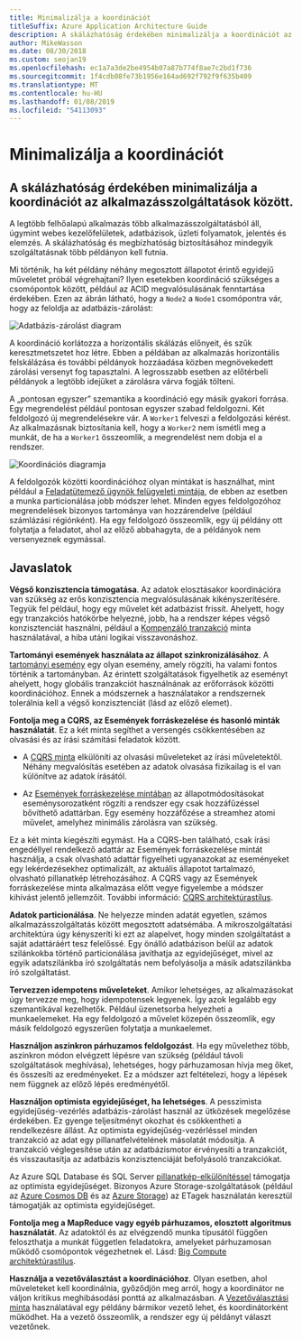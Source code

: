```yaml
---
title: Minimalizálja a koordinációt
titleSuffix: Azure Application Architecture Guide
description: A skálázhatóság érdekében minimalizálja a koordinációt az alkalmazásszolgáltatások között.
author: MikeWasson
ms.date: 08/30/2018
ms.custom: seojan19
ms.openlocfilehash: ec1a7a3de2be4954b07a87b774f8ae7c2bd1f736
ms.sourcegitcommit: 1f4cdb08fe73b1956e164ad692f792f9f635b409
ms.translationtype: MT
ms.contentlocale: hu-HU
ms.lasthandoff: 01/08/2019
ms.locfileid: "54113093"
---
```

# <a name="minimize-coordination"></a>Minimalizálja a koordinációt

## <a name="minimize-coordination-between-application-services-to-achieve-scalability"></a>A skálázhatóság érdekében minimalizálja a koordinációt az alkalmazásszolgáltatások között.

A legtöbb felhőalapú alkalmazás több alkalmazásszolgáltatásból áll, úgymint webes kezelőfelületek, adatbázisok, üzleti folyamatok, jelentés és elemzés. A skálázhatóság és megbízhatóság biztosításához mindegyik szolgáltatásnak több példányon kell futnia.

Mi történik, ha két példány néhány megosztott állapotot érintő egyidejű műveletet próbál végrehajtani? Ilyen esetekben koordináció szükséges a csomópontok között, például az ACID megvalósulásának fenntartása érdekében. Ezen az ábrán látható, hogy a `Node2` a `Node1` csomópontra vár, hogy az feloldja az adatbázis-zárolást:

![Adatbázis-zárolást diagram](./images/database-lock.svg)

A koordináció korlátozza a horizontális skálázás előnyeit, és szűk keresztmetszetet hoz létre. Ebben a példában az alkalmazás horizontális felskálázása és további példányok hozzáadása közben megnövekedett zárolási versenyt fog tapasztalni. A legrosszabb esetben az előtérbeli példányok a legtöbb idejüket a zárolásra várva fogják tölteni.

A „pontosan egyszer” szemantika a koordináció egy másik gyakori forrása. Egy megrendelést például pontosan egyszer szabad feldolgozni. Két feldolgozó új megrendelésekre vár. A `Worker1` felveszi a feldolgozási kérést. Az alkalmazásnak biztosítania kell, hogy a `Worker2` nem ismétli meg a munkát, de ha a `Worker1` összeomlik, a megrendelést nem dobja el a rendszer.

![Koordinációs diagramja](./images/coordination.svg)

A feldolgozók közötti koordinációhoz olyan mintákat is használhat, mint például a [Feladatütemező ügynök felügyeleti mintája][sas-pattern], de ebben az esetben a munka particionálása jobb módszer lehet. Minden egyes feldolgozóhoz megrendelések bizonyos tartománya van hozzárendelve (például számlázási régiónként). Ha egy feldolgozó összeomlik, egy új példány ott folytatja a feladatot, ahol az előző abbahagyta, de a példányok nem versenyeznek egymással.

## <a name="recommendations"></a>Javaslatok

**Végső konzisztencia támogatása**. Az adatok elosztásakor koordinációra van szükség az erős konzisztencia megvalósulásának kikényszerítésére. Tegyük fel például, hogy egy művelet két adatbázist frissít. Ahelyett, hogy egy tranzakciós hatókörbe helyezné, jobb, ha a rendszer képes végső konzisztenciát használni, például a [Kompenzáló tranzakció][compensating-transaction] minta használatával, a hiba utáni logikai visszavonáshoz.

**Tartományi események használata az állapot szinkronizálásához**. A [tartományi esemény][domain-event] egy olyan esemény, amely rögzíti, ha valami fontos történik a tartományban. Az érintett szolgáltatások figyelhetik az eseményt ahelyett, hogy globális tranzakciót használnának az erőforrások közötti koordinációhoz. Ennek a módszernek a használatakor a rendszernek tolerálnia kell a végső konzisztenciát (lásd az előző elemet).

**Fontolja meg a CQRS, az Események forráskezelése és hasonló minták használatát**. Ez a két minta segíthet a versengés csökkentésében az olvasási és az írási számítási feladatok között.

- A [CQRS minta][cqrs-pattern] elkülöníti az olvasási műveleteket az írási műveletektől. Néhány megvalósítás esetében az adatok olvasása fizikailag is el van különítve az adatok írásától.

- Az [Események forráskezelése mintában][event-sourcing] az állapotmódosításokat eseménysorozatként rögzíti a rendszer egy csak hozzáfűzéssel bővíthető adattárban. Egy esemény hozzáfőzése a streamhez atomi művelet, amelyhez minimális zárolásra van szükség.

Ez a két minta kiegészíti egymást. Ha a CQRS-ben található, csak írási engedéllyel rendelkező adattár az Események forráskezelése mintát használja, a csak olvasható adattár figyelheti ugyanazokat az eseményeket egy lekérdezésekhez optimalizált, az aktuális állapotot tartalmazó, olvasható pillanatkép létrehozásához. A CQRS vagy az Események forráskezelése minta alkalmazása előtt vegye figyelembe a módszer kihívást jelentő jellemzőit. További információ: [CQRS architektúrastílus][cqrs-style].

**Adatok particionálása**.  Ne helyezze minden adatát egyetlen, számos alkalmazásszolgáltatás között megosztott adatsémába. A mikroszolgáltatási architektúra úgy kényszeríti ki ezt az alapelvet, hogy minden szolgáltatást a saját adattáráért tesz felelőssé. Egy önálló adatbázison belül az adatok szilánkokba történő particionálása javíthatja az egyidejűséget, mivel az egyik adatszilánkba író szolgáltatás nem befolyásolja a másik adatszilánkba író szolgáltatást.

**Tervezzen idempotens műveleteket**. Amikor lehetséges, az alkalmazásokat úgy tervezze meg, hogy idempotensek legyenek. Így azok legalább egy szemantikával kezelhetők. Például üzenetsorba helyezheti a munkaelemeket. Ha egy feldolgozó a művelet közepén összeomlik, egy másik feldolgozó egyszerűen folytatja a munkaelemet.

**Használjon aszinkron párhuzamos feldolgozást**. Ha egy művelethez több, aszinkron módon elvégzett lépésre van szükség (például távoli szolgáltatások meghívása), lehetséges, hogy párhuzamosan hívja meg őket, és összesíti az eredményeket. Ez a módszer azt feltételezi, hogy a lépések nem függnek az előző lépés eredményétől.

**Használjon optimista egyidejűséget, ha lehetséges**. A pesszimista egyidejűség-vezérlés adatbázis-zárolást használ az ütközések megelőzése érdekében. Ez gyenge teljesítményt okozhat és csökkentheti a rendelkezésre állást. Az optimista egyidejűség-vezérléssel minden tranzakció az adat egy pillanatfelvételének másolatát módosítja. A tranzakció véglegesítése után az adatbázismotor érvényesíti a tranzakciót, és visszautasítja az adatbázis konzisztenciáját befolyásoló tranzakciókat.

Az Azure SQL Database és SQL Server [pillanatkép-elkülönítéssel][sql-snapshot-isolation] támogatja az optimista egyidejűséget. Bizonyos Azure Storage-szolgáltatások (például az [Azure Cosmos DB][cosmosdb-faq] és az [Azure Storage][storage-concurrency]) az ETagek használatán keresztül támogatják az optimista egyidejűséget.

**Fontolja meg a MapReduce vagy egyéb párhuzamos, elosztott algoritmus használatát**. Az adatoktól és az elvégzendő munka típusától függően feloszthatja a munkát független feladatokra, amelyeket párhuzamosan működő csomópontok végezhetnek el. Lásd: [Big Compute architektúrastílus][big-compute].

**Használja a vezetőválasztást a koordinációhoz**. Olyan esetben, ahol műveleteket kell koordinálnia, győződjön meg arról, hogy a koordinátor ne váljon kritikus meghibásodási ponttá az alkalmazásban. A [Vezetőválasztási minta][leader-election] használatával egy példány bármikor vezető lehet, és koordinátorként működhet. Ha a vezető összeomlik, a rendszer egy új példányt választ vezetőnek.

<!-- links -->

[big-compute]: ../architecture-styles/big-compute.md
[compensating-transaction]: ../../patterns/compensating-transaction.md
[cqrs-style]: ../architecture-styles/cqrs.md
[cqrs-pattern]: ../../patterns/cqrs.md
[cosmosdb-faq]: /azure/cosmos-db/faq
[domain-event]: https://martinfowler.com/eaaDev/DomainEvent.html
[event-sourcing]: ../../patterns/event-sourcing.md
[leader-election]: ../../patterns/leader-election.md
[sas-pattern]: ../../patterns/scheduler-agent-supervisor.md
[sql-snapshot-isolation]: /sql/t-sql/statements/set-transaction-isolation-level-transact-sql
[storage-concurrency]: https://azure.microsoft.com/blog/managing-concurrency-in-microsoft-azure-storage-2/